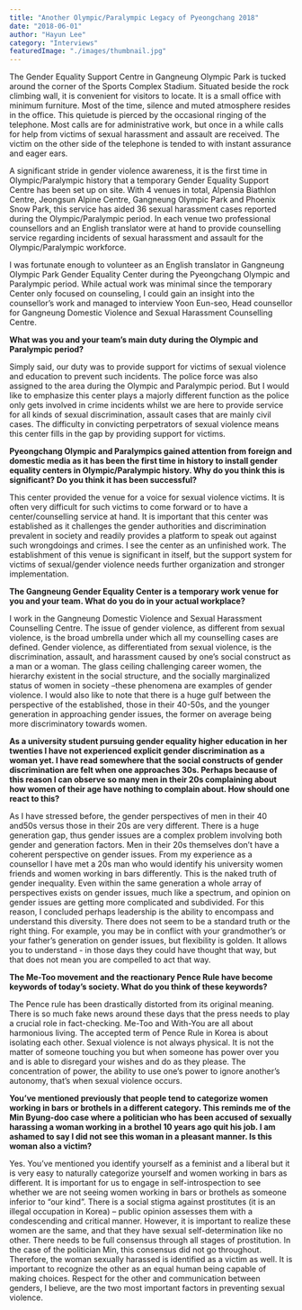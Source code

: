 ```yaml
---
title: "Another Olympic/Paralympic Legacy of Pyeongchang 2018"
date: "2018-06-01"
author: "Hayun Lee"
category: "Interviews"
featuredImage: "./images/thumbnail.jpg"
---
```


The Gender Equality Support Centre in Gangneung Olympic Park is tucked around the corner of the Sports Complex Stadium. Situated beside the rock climbing wall, it is convenient for visitors to locate. It is a small office with minimum furniture. Most of the time, silence and muted atmosphere resides in the office. This quietude is pierced by the occasional ringing of the telephone. Most calls are for administrative work, but once in a while calls for help from victims of sexual harassment and assault are received. The victim on the other side of the telephone is tended to with instant assurance and eager ears.

A significant stride in gender violence awareness, it is the first time in Olympic/Paralympic history that a temporary Gender Equality Support Centre has been set up on site. With 4 venues in total, Alpensia Biathlon Centre, Jeongsun Alpine Centre, Gangneung Olympic Park and Phoenix Snow Park, this service has aided 36 sexual harassment cases reported during the Olympic/Paralympic period. In each venue two professional counsellors and an English translator were at hand to provide counselling service regarding incidents of sexual harassment and assault for the Olympic/Paralympic workforce.

I was fortunate enough to volunteer as an English translator in Gangneung Olympic Park Gender Equality Center during the Pyeongchang Olympic and Paralympic period. While actual work was minimal since the temporary Center only focused on counseling, I could gain an insight into the counsellor’s work and managed to interview Yoon Eun-seo, Head counsellor for Gangneung Domestic Violence and Sexual Harassment Counselling Centre.

**What was you and your team’s main duty during the Olympic and Paralympic period?**

Simply said, our duty was to provide support for victims of sexual violence and education to prevent such incidents. The police force was also assigned to the area during the Olympic and Paralympic period. But I would like to emphasize this center plays a majorly different function as the police only gets involved in crime incidents whilst we are here to provide service for all kinds of sexual discrimination, assault cases that are mainly civil cases. The difficulty in convicting perpetrators of sexual violence means this center fills in the gap by providing support for victims.

**Pyeongchang Olympic and Paralympics gained attention from foreign and domestic media as it has been the first time in history to install gender equality centers in Olympic/Paralympic history. Why do you think this is significant? Do you think it has been successful?**

This center provided the venue for a voice for sexual violence victims. It is often very difficult for such victims to come forward or to have a center/counselling service at hand. It is important that this center was established as it challenges the gender authorities and discrimination prevalent in society and readily provides a platform to speak out against such wrongdoings and crimes. I see the center as an unfinished work. The establishment of this venue is significant in itself, but the support system for victims of sexual/gender violence needs further organization and stronger implementation.

**The Gangneung Gender Equality Center is a temporary work venue for you and your team. What do you do in your actual workplace?**

I work in the Gangneung Domestic Violence and Sexual Harassment Counselling Centre. The issue of gender violence, as different from sexual violence, is the broad umbrella under which all my counselling cases are defined. Gender violence, as differentiated from sexual violence, is the discrimination, assault, and harassment caused by one’s social construct as a man or a woman. The glass ceiling challenging career women, the hierarchy existent in the social structure, and the socially marginalized status of women in society –these phenomena are examples of gender violence. I would also like to note that there is a huge gulf between the perspective of the established, those in their 40-50s, and the younger generation in approaching gender issues, the former on average being more discriminatory towards women.

**As a university student pursuing gender equality higher education in her twenties I have not experienced explicit gender discrimination as a woman yet. I have read somewhere that the social constructs of gender discrimination are felt when one approaches 30s. Perhaps because of this reason I can observe so many men in their 20s complaining about how women of their age have nothing to complain about. How should one react to this?**

As I have stressed before, the gender perspectives of men in their 40 and50s versus those in their 20s are very different. There is a huge generation gap, thus gender issues are a complex problem involving both gender and generation factors. Men in their 20s themselves don’t have a coherent perspective on gender issues. From my experience as a counsellor I have met a 20s man who would identify his university women friends and women working in bars differently. This is the naked truth of gender inequality. Even within the same generation a whole array of perspectives exists on gender issues, much like a spectrum, and opinion on gender issues are getting more complicated and subdivided. For this reason, I concluded perhaps leadership is the ability to encompass and understand this diversity. There does not seem to be a standard truth or the right thing. For example, you may be in conflict with your grandmother’s or your father’s generation on gender issues, but flexibility is golden. It allows you to understand - in those days they could have thought that way, but that does not mean you are compelled to act that way.

**The Me-Too movement and the reactionary Pence Rule have become keywords of today’s society. What do you think of these keywords?**

The Pence rule has been drastically distorted from its original meaning. There is so much fake news around these days that the press needs to play a crucial role in fact-checking. Me-Too and With-You are all about harmonious living. The accepted term of Pence Rule in Korea is about isolating each other. Sexual violence is not always physical. It is not the matter of someone touching you but when someone has power over you and is able to disregard your wishes and do as they please. The concentration of power, the ability to use one’s power to ignore another’s autonomy, that’s when sexual violence occurs.

**You’ve mentioned previously that people tend to categorize women working in bars or brothels in a different category. This reminds me of the Min Byung-doo case where a politician who has been accused of sexually harassing a woman working in a brothel 10 years ago quit his job. I am ashamed to say I did not see this woman in a pleasant manner. Is this woman also a victim?**

Yes. You’ve mentioned you identify yourself as a feminist and a liberal but it is very easy to naturally categorize yourself and women working in bars as different. It is important for us to engage in self-introspection to see whether we are not seeing women working in bars or brothels as someone inferior to “our kind”. There is a social stigma against prostitutes (it is an illegal occupation in Korea) – public opinion assesses them with a condescending and critical manner. However, it is important to realize these women are the same, and that they have sexual self-determination like no other. There needs to be full consensus through all stages of prostitution. In the case of the politician Min, this consensus did not go throughout. Therefore, the woman sexually harassed is identified as a victim as well. It is important to recognize the other as an equal human being capable of making choices. Respect for the other and communication between genders, I believe, are the two most important factors in preventing sexual violence.
